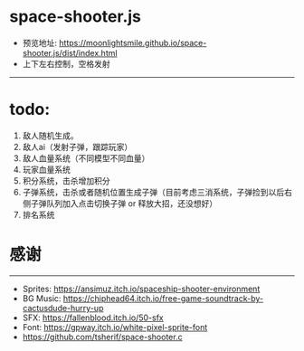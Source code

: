 space-shooter.js
===============
- 预览地址: https://moonlightsmile.github.io/space-shooter.js/dist/index.html
- 上下左右控制，空格发射
-------------
# todo:
1. 敌人随机生成。
2. 敌人ai（发射子弹，跟踪玩家）
3. 敌人血量系统（不同模型不同血量）
4. 玩家血量系统
5. 积分系统，击杀增加积分
6. 子弹系统，击杀或者随机位置生成子弹（目前考虑三消系统，子弹捡到以后右侧子弹队列加入点击切换子弹 or 释放大招，还没想好）
7. 排名系统

# 感谢
-------------
- Sprites: https://ansimuz.itch.io/spaceship-shooter-environment
- BG Music: https://chiphead64.itch.io/free-game-soundtrack-by-cactusdude-hurry-up
- SFX: https://fallenblood.itch.io/50-sfx
- Font: https://gpway.itch.io/white-pixel-sprite-font
- https://github.com/tsherif/space-shooter.c
